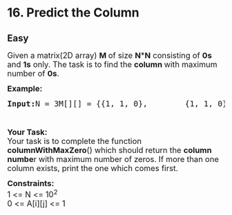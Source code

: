 # 16. Predict the Column
## Easy 
<div class="problem-statement">
                <p></p><p><span style="font-size:18px">Given a matrix(2D array) <strong>M </strong>of size <strong>N</strong>*<strong>N</strong> consisting of <strong>0s</strong> and <strong>1s</strong> only. The task is to find the <strong>column </strong>with maximum number of <strong>0s</strong>.</span></p>

<p><span style="font-size:18px"><strong>Example:</strong></span></p>

<pre><span style="font-size:18px"><strong>Input:</strong>N = 3M[][] = {{1, 1, 0},        {1, 1, 0},        {1, 1, 0}}<strong>Output:</strong>2<strong>Explanation:</strong>2nd column (<strong>0-based indexing</strong>) is having 3 zeros which is maximum among all columns.</span></pre>

<p>&nbsp;</p>

<p><span style="font-size:18px"><strong>Your Task:</strong><br>
Your task is to complete the function <strong>columnWithMaxZero</strong>() which should return the <strong>column numbe</strong>r with maximum number of zeros. If more than one column exists, print the one which comes first.</span></p>

<p><span style="font-size:18px"><strong>Constraints:</strong><br>
1 &lt;= N &lt;= 10<sup>2</sup><br>
0 &lt;= A[i][j] &lt;= 1</span></p>

<p>&nbsp;</p>
 <p></p>
            </div>